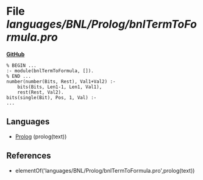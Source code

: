 # File _languages/BNL/Prolog/bnlTermToFormula.pro_
**[GitHub](https://github.com/softlang/yas/blob/master/languages/BNL/Prolog/bnlTermToFormula.pro)**
```
% BEGIN ...
:- module(bnlTermToFormula, []).
% END ...
number(number(Bits, Rest), Val1+Val2) :-
    bits(Bits, Len1-1, Len1, Val1),
    rest(Rest, Val2).
bits(single(Bit), Pos, 1, Val) :-
...
```

## Languages
* [Prolog](../languages/Prolog.md) (prolog(text))

## References
* elementOf('languages/BNL/Prolog/bnlTermToFormula.pro',prolog(text))
